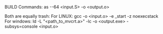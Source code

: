 BUILD Commands:
as --64 <input.S> -o <output.o>

Both are equally trash:
For LINUX:
gcc -o <output> <input.o> -e _start -z noexecstack
For windows:
ld -L "<path_to_mvcrt.a>" -lc -o <output.exe> -subsys=console  <input.o>
